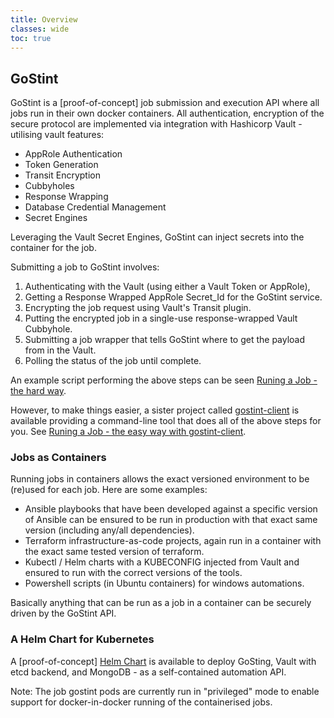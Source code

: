 ```yaml
---
title: Overview
classes: wide
toc: true
---
```

## GoStint
GoStint is a [proof-of-concept] job submission and execution API where all jobs run in their
own docker containers.  All authentication, encryption of the secure protocol
are implemented via integration with Hashicorp Vault - utilising vault features:

* AppRole Authentication
* Token Generation
* Transit Encryption
* Cubbyholes
* Response Wrapping
* Database Credential Management
* Secret Engines

Leveraging the Vault Secret Engines, GoStint can inject secrets into the container
for the job.

Submitting a job to GoStint involves:

1. Authenticating with the Vault (using either a Vault Token or AppRole),
2. Getting a Response Wrapped AppRole Secret_Id for the GoStint service.
3. Encrypting the job request using Vault's Transit plugin.
4. Putting the encrypted job in a single-use response-wrapped Vault Cubbyhole.
5. Submitting a job wrapper that tells GoStint where to get the payload from in the Vault.
6. Polling the status of the job until complete.

An example script performing the above steps can be seen
[Runing a Job - the hard way](/docs/0110_Running_A_Job/).

However, to make things easier, a sister project called
[gostint-client](https://github.com/goethite/gostint-client)
is available providing a command-line tool that does all of the above steps
for you. See [Runing a Job - the easy way with gostint-client](/docs/0120_Running_A_Job_client/).

### Jobs as Containers
Running jobs in containers allows the exact versioned environment to be (re)used
for each job. Here are some examples:

* Ansible playbooks that have been developed against a specific version of Ansible
  can be ensured to be run in production with that exact same version (including any/all
  dependencies).
* Terraform infrastructure-as-code projects, again run in a container with the exact
  same tested version of terraform.
* Kubectl / Helm charts with a KUBECONFIG injected from Vault and ensured to run
  with the correct versions of the tools.
* Powershell scripts (in Ubuntu containers) for windows automations.

Basically anything that can be run as a job in a container can be securely driven
by the GoStint API.

### A Helm Chart for Kubernetes
A [proof-of-concept] [Helm Chart](https://github.com/goethite/gostint-helm)
is available to deploy GoSting, Vault with etcd
backend, and MongoDB - as a self-contained automation API.

Note: The job gostint pods are currently run in "privileged" mode to enable
support for docker-in-docker running of the containerised jobs.
